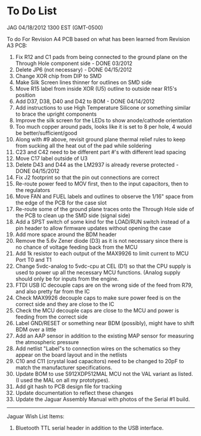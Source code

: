 # To Do List

JAG 04/18/2012 1300 EST (GMT-0500)

To do For Revision A4 PCB based on what has been learned from Revision A3 PCB:

1. Fix R12 and C1 pads from being connected to the ground plane on the Through Hole component side - DONE 03/2012
2. Delete JP6 (not necessary) - DONE 04/15/2012
3. Change XOR chip from DIP to SMD
4. Make Silk Screen lines thinner for outlines on SMD side
5. Move R15 label from inside XOR (U5) outline to outside near R15's position
6. Add D37, D38, D40 and D42 to BOM - DONE 04/14/2012
7. Add instructions to use High Temperature Silicone or something similar to brace the upright components
8. Improve the silk screen for the LEDs to show anode/cathode orientation
9. Too much copper around pads, looks like it is set to 8 per hole, 4 would be better/sufficient/good
10. Along with #9 above, revisit ground plane thermal relief rules to keep from sucking all the heat out of the pad while soldering
11. C23 and C42 need to be different part #'s with different lead spacing
12. Move C17 label outside of U3
13. Delete D43 and D44 as the LM2937 is already reverse protected - DONE 04/15/2012
14. Fix J2 footprint so that the pin out connections are correct
15. Re-route power feed to MOV first, then to the input capacitors, then to the regulators
16. Move FAN and FUEL labels and outlines to observe the 1/16" space from the edge of the PCB for the case slot
17. Re-route some of the ground plane traces onto the Through Hole side of the PCB to clean up the SMD side (signal side)
18. Add a SPST switch of some kind for the LOAD/RUN switch instead of a pin header to allow firmware updates without opening the case
19. Add more space around the BDM header
20. Remove the 5.6v Zener diode (D3) as it is not necessary since there is no chance of voltage feeding back from the MCU
21. Add 1k resistor to each output of the MAX9926 to limit current to MCU Port T0 and T1
22. Change 5vdc-analog to 5vdc-cpu at CEL (D1) so that the CPU supply is used to power up all the necessary MCU functions. (Analog supply should only be for inputs from the engine.
23. FTDI USB IC decouple caps are on the wrong side of the feed from R79, and also pretty far from the IC
24. Check MAX9926 decouple caps to make sure power feed is on the correct side and they are close to the IC
25. Check the MCU decouple caps are close to the MCU and power is feeding from the correct side
26. Label GND/RESET or something near BDM (possibly), might have to shift BDM over a little
27. Add an AAP sensor in addition to the existing MAP sensor for measuring the atmospheric pressure
28. Add netlist "Label"s to connection wires on the schematics so they appear on the board layout and in the netlists
29. C10 and C11 (crystal load capacitors) need to be changed to 20pF to match the manufacturer specifications.
30. Update BOM to use S912XDP512MAL MCU not the VAL variant as listed. (I used the MAL on all my prototypes).
31. Add git hash to PCB design file for tracking
32. Update documentation to reflect these changes
33. Update the Jaguar Assembly Manual with photos of the Serial #1 build.
 
----------
Jaguar Wish List Items:

1. Bluetooth TTL serial header in addition to the USB interface.
